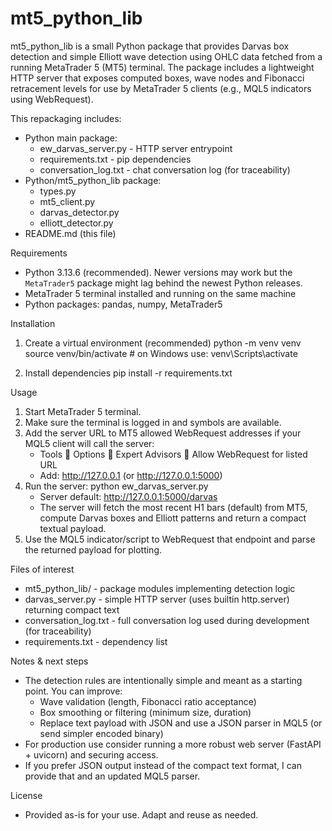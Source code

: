# mt5_python_lib

mt5_python_lib is a small Python package that provides Darvas box detection and simple Elliott wave detection using OHLC data fetched from a running MetaTrader 5 (MT5) terminal. The package includes a lightweight HTTP server that exposes computed boxes, wave nodes and Fibonacci retracement levels for use by MetaTrader 5 clients (e.g., MQL5 indicators using WebRequest).

This repackaging includes:
- Python main package:
  - ew_darvas_server.py - HTTP server entrypoint
  - requirements.txt - pip dependencies
  - conversation_log.txt - chat conversation log (for traceability)
- Python/mt5_python_lib package:
  - types.py
  - mt5_client.py
  - darvas_detector.py
  - elliott_detector.py
- README.md (this file)

Requirements
- Python 3.13.6  (recommended). Newer versions may work but the `MetaTrader5` package might lag behind the newest Python releases.
- MetaTrader 5 terminal installed and running on the same machine
- Python packages: pandas, numpy, MetaTrader5

Installation
1. Create a virtual environment (recommended)
   python -m venv venv
   source venv/bin/activate   # on Windows use: venv\Scripts\activate

2. Install dependencies
   pip install -r requirements.txt

Usage
1. Start MetaTrader 5 terminal.
2. Make sure the terminal is logged in and symbols are available.
3. Add the server URL to MT5 allowed WebRequest addresses if your MQL5 client will call the server:
   - Tools  Options  Expert Advisors  Allow WebRequest for listed URL
   - Add: http://127.0.0.1 (or http://127.0.0.1:5000)
4. Run the server:
   python ew_darvas_server.py
   - Server default: http://127.0.0.1:5000/darvas
   - The server will fetch the most recent H1 bars (default) from MT5, compute Darvas boxes and Elliott patterns and return a compact textual payload.
5. Use the MQL5 indicator/script to WebRequest that endpoint and parse the returned payload for plotting.

Files of interest
- mt5_python_lib/ - package modules implementing detection logic
- darvas_server.py - simple HTTP server (uses builtin http.server) returning compact text
- conversation_log.txt - full conversation log used during development (for traceability)
- requirements.txt - dependency list

Notes & next steps
- The detection rules are intentionally simple and meant as a starting point. You can improve:
  - Wave validation (length, Fibonacci ratio acceptance)
  - Box smoothing or filtering (minimum size, duration)
  - Replace text payload with JSON and use a JSON parser in MQL5 (or send simpler encoded binary)
- For production use consider running a more robust web server (FastAPI + uvicorn) and securing access.
- If you prefer JSON output instead of the compact text format, I can provide that and an updated MQL5 parser.

License
- Provided as-is for your use. Adapt and reuse as needed.
